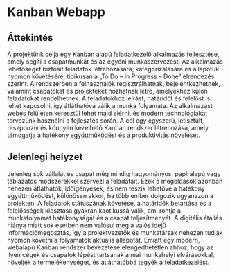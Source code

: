 # Kanban Webapp

## Áttekintés

A projektünk célja egy Kanban alapú feladatkezelő alkalmazás fejlesztése, amely segíti a csapatmunkát és az egyéni munkaszervezést. Az alkalmazás lehetőséget biztosít feladatok létrehozására, kategorizálására és állapotuk nyomon követésére, tipikusan a „To Do – In Progress – Done” elrendezés szerint. A rendszerben a felhasználók regisztrálhatnak, bejelentkezhetnek, valamint csapatokat és projekteket hozhatnak létre, amelyekhez külön feladatokat rendelhetnek. A feladatokhoz leírást, határidőt és felelőst is lehet kapcsolni, így átláthatóvá válik a munka folyamata. Az alkalmazást webes felületen keresztül lehet majd elérni, és modern technológiákat tervezünk használni a fejlesztés során. A cél egy egyszerű, letisztult, reszponzív és könnyen kezelhető Kanban rendszer létrehozása, amely támogatja a hatékony együttműködést és a produktivitás növelését.

## Jelenlegi helyzet

Jelenleg sok vállalat és csapat még mindig hagyományos, papíralapú vagy táblázatos módszerekkel szervezi a feladatait. Ezek a megoldások azonban nehezen átláthatók, időigényesek, és nem teszik lehetővé a hatékony együttműködést, különösen akkor, ha több ember dolgozik ugyanazon a projekten. A feladatok státuszának követése, a határidők betartása és a felelősségek kiosztása gyakran kaotikussá válik, ami rontja a munkafolyamat hatékonyságát és a csapat teljesítményét. A digitális átállás hiánya miatt sok esetben nem valósul meg a valós idejű információmegosztás, így a projektvezetők és munkatársak nehezen tudják nyomon követni a folyamatok aktuális állapotát. Emiatt egy modern, webalapú Kanban rendszer bevezetése elengedhetetlen ahhoz, hogy az ilyen cégek és csapatok lépést tartsanak a mai munkahelyi elvárásokkal, növeljék a termelékenységet, és átláthatóbbá tegyék a feladatkezelést.
